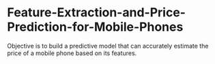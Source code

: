 # Feature-Extraction-and-Price-Prediction-for-Mobile-Phones
Objective is to build a predictive model that can accurately estimate the price of a mobile phone based on its features.
